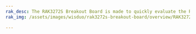 ```yaml
---
rak_desc: The RAK3272S Breakout Board is made to quickly evaluate the RAK3172 stamp module. The XBee form factor board allows access to most GPIO's.
rak_img: /assets/images/wisduo/rak3272s-breakout-board/overview/RAK3272S-Breakout.png

---
```


<rk-redirect to="/Product-Categories/WisDuo/RAK3272S-Breakout-Board/Overview/" />